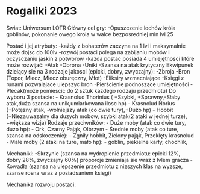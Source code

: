 # Rogaliki 2023



Swiat: Uniwersum LOTR
Główny cel gry:
-Opuszczenie lochów króla goblinów, pokonanie owego krola w walce bezposredniej min lvl 25

Postać i jej atrybuty:
    -każdy z bohaterów zaczyna na 1 lvl i maksymalnie może dojsc do 100lv
    -rozwój postaci polega na zabijaniu mobów i oczysczaniu jaskiń z potworow
    -kazda postac posiada 4 umiejętnosci które może rozwijać:
        -Atak 
        -Obrona
        -Uniki
        -Szansa na atak krytyczny
    Ekwipunek dzielący sie na 3 rodzaje jakosci (epicki, dobry, zwyczajny):
    -Zbroja 
    -Bron (Topor, Miecz, Miecz oburęczny, Młot)
    -Eliksiry wzmacniające
    -Księgi z runami pozwalajace ulepszyc bron
    -Pierścienie podnoszące umiejętności
    -Plecak(może pomiescic do 2 sztuk kazdego rodzaju przedmiotu)
Do wyboru 3 postacie: 
    - Krasnolud Thorinius ( +Szybki, +Sprawny,-Słaby atak,duża szansa na unik,umiarkowana ilosc hp)
    - Krasnolud Norius (+Potęzny atak, -wolniejszy atak (co dwie tury),+Dużo hp)
    - Hobbit (+Niezauwazalny dla duzych mobow, szybki atak(2 ataki w jednej turze), +większa wizja)
Rodzaje przeciwników:
    - Duże moby (atak co dwie tury, duzo hp):
        - Ork, Czarny Pająk, Olbrzym
    - Średnie moby (atak co ture, szansa na odskoczenie):
        - Zgniły hobbit, Zielony pająk, Przeklęty krasnolud
    - Małe moby (2 ataki na ture, mało hp):
        - goblin, piekielne karły, chochlik,

Mechaniki:
    -Skrzynie (szansa na wydropienie przedmiotu: epicki 12%, dobry 28%, zwyczajny 60%) proporcje zmieniaja sie wraz z lvlem gracza
    -Kowadła (szansa na ulepszenie przedmiotu z nizszych klas na wyzsze, szanse rosna wraz z posiadsaniem księgi)

Mechanika rozwoju postaci:


